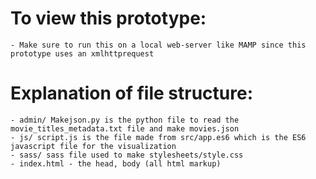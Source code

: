 # To view this prototype:
	- Make sure to run this on a local web-server like MAMP since this prototype uses an xmlhttprequest

# Explanation of file structure:
	- admin/ Makejson.py is the python file to read the movie_titles_metadata.txt file and make movies.json
	- js/ script.js is the file made from src/app.es6 which is the ES6 javascript file for the visualization
	- sass/ sass file used to make stylesheets/style.css
	- index.html - the head, body (all html markup)